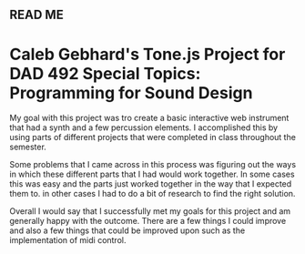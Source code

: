 ## READ ME

# Caleb Gebhard's Tone.js Project for DAD 492 Special Topics: Programming for Sound Design

My goal with this project was tro create a basic interactive web instrument that had a synth and a few percussion elements. I accomplished this by using parts of different projects that were completed in class throughout the semester.

Some problems that I came across in this process was figuring out the ways in which these different parts that I had would work together. In some cases this was easy and the parts just worked together in the way that I expected them to. in other cases I had to do a bit of research to find the right solution.

Overall I would say that I successfully met my goals for this project and am generally happy with the outcome. There are a few things I could improve and also a few things that could be improved upon such as the implementation of midi control.
